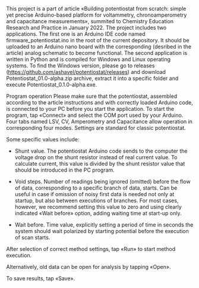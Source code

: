 This project is a part of article «Building potentiostat from scratch: simple yet precise Arduino-based platform for voltammetry, chronoamperometry and capacitance measurements», summited to Chemistry Education Research and Practice in January 2022.
The project includes two applications.
The first one is an Arduino IDE code named firmware_potentiostat.ino in the root of the current depository. It should be uploaded to an Arduino nano board with the corresponding (desribed in the article) analog schematic to become functional.
The second application is written in Python and is compiled for Windows and Linux operating systems. To find the Windows version, please go to releases (https://github.com/ashavel/potentiostat/releases) and download Potentiostat_01.0-alpha.zip archive, extract it into a specific folder and execute Potentiostat_0.1.0-alpha.exe.

Program operation
Please make sure that the potentiostat, assembled according to the article instructions and with correctly loaded Arduino code, is connected to your PC before you start the application.
To start the program, tap «Connect» and select the COM port used by your Arduino.
Four tabs named LSV, CV, Amperometry and Capacitance allow operation in corresponding four modes. Settings are standard for classic potentiostat.

Some specific values include:

-	Shunt value.
The potentiostat Arduino code sends to the computer the voltage drop on the shunt resistor instead of real current value. To calculate current, this value is divided by the shunt resistor value that should be introduced in the PC program.

-	Void steps.
Number of readings being ignored (omitted) before the flow of data, corresponding to a specific branch of data, starts. Can be useful in case if omission of noisy first data is needed not only at startup, but also between executions of branches. For most cases, however, we recommend setting this value to zero and using clearly indicated «Wait before» option, adding waiting time at start-up only.

-	Wait before.
Time value, explicitly setting a period of time in seconds the system should wait polarized by starting potential before the execution of scan starts.

After selection of correct method settings, tap «Run» to start method execution.

Alternatively, old data can be open for analysis by tapping «Open».

To save results, tap «Save».
